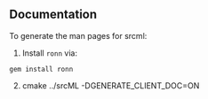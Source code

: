 Documentation
-------------

To generate the man pages for srcml:

1. Install `ronn` via:

```
gem install ronn
```

2. cmake ../srcML -DGENERATE_CLIENT_DOC=ON
